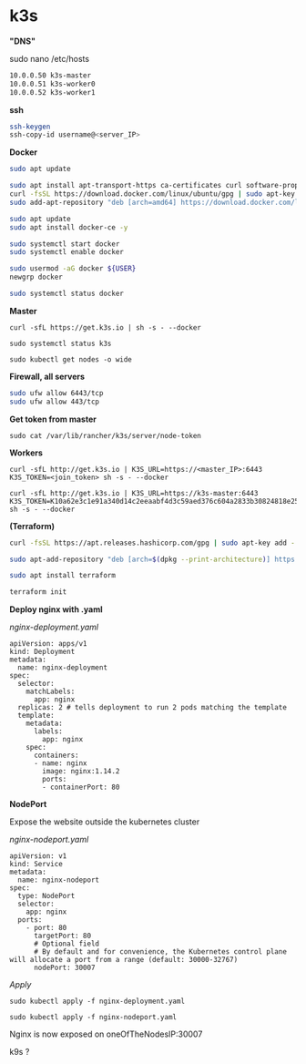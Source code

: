 # k3s



**"DNS"**

sudo nano /etc/hosts

```bash
10.0.0.50 k3s-master
10.0.0.51 k3s-worker0
10.0.0.52 k3s-worker1
```

**ssh**

```bash
ssh-keygen
ssh-copy-id username@<server_IP>
```



**Docker**

```bash
sudo apt update

sudo apt install apt-transport-https ca-certificates curl software-properties-common -y
curl -fsSL https://download.docker.com/linux/ubuntu/gpg | sudo apt-key add -
sudo add-apt-repository "deb [arch=amd64] https://download.docker.com/linux/ubuntu focal stable"

sudo apt update
sudo apt install docker-ce -y

sudo systemctl start docker
sudo systemctl enable docker

sudo usermod -aG docker ${USER}
newgrp docker

sudo systemctl status docker
```



**Master**

```
curl -sfL https://get.k3s.io | sh -s - --docker

sudo systemctl status k3s

sudo kubectl get nodes -o wide
```

**Firewall, all servers**

```bash
sudo ufw allow 6443/tcp
sudo ufw allow 443/tcp
```

**Get token from master**

```
sudo cat /var/lib/rancher/k3s/server/node-token
```





**Workers**

```
curl -sfL http://get.k3s.io | K3S_URL=https://<master_IP>:6443 K3S_TOKEN=<join_token> sh -s - --docker

curl -sfL http://get.k3s.io | K3S_URL=https://k3s-master:6443 K3S_TOKEN=K10a62e3c1e91a340d14c2eeaabf4d3c59aed376c604a2833b30824818e2540cb5d::server:f5e1b7b8b5ff93a155e16e227dee78e2 sh -s - --docker
```

**(Terraform)**

```bash
curl -fsSL https://apt.releases.hashicorp.com/gpg | sudo apt-key add -

sudo apt-add-repository "deb [arch=$(dpkg --print-architecture)] https://apt.releases.hashicorp.com $(lsb_release -cs) main"

sudo apt install terraform

terraform init
```



**Deploy nginx with .yaml**

*nginx-deployment.yaml*

```
apiVersion: apps/v1
kind: Deployment
metadata:
  name: nginx-deployment
spec:
  selector:
    matchLabels:
      app: nginx
  replicas: 2 # tells deployment to run 2 pods matching the template
  template:
    metadata:
      labels:
        app: nginx
    spec:
      containers:
      - name: nginx
        image: nginx:1.14.2
        ports:
        - containerPort: 80
```

**NodePort**

Expose the website outside the kubernetes cluster

*nginx-nodeport.yaml*

```
apiVersion: v1
kind: Service
metadata:
  name: nginx-nodeport
spec:
  type: NodePort
  selector:
    app: nginx
  ports:
    - port: 80
      targetPort: 80
      # Optional field
      # By default and for convenience, the Kubernetes control plane will allocate a port from a range (default: 30000-32767)
      nodePort: 30007
```



*Apply*

```
sudo kubectl apply -f nginx-deployment.yaml

sudo kubectl apply -f nginx-nodeport.yaml
```



Nginx is now exposed on oneOfTheNodesIP:30007









k9s ?



































